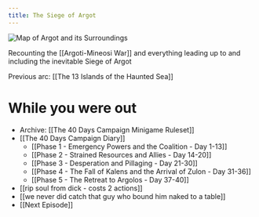 ```yaml
---
title: The Siege of Argot
---
```


![Map of Argot and its Surroundings](/assets/Map.png)


Recounting the [[Argoti-Mineosi War]] and everything leading up to and including the inevitable Siege of Argot

Previous arc: [[The 13 Islands of the Haunted Sea]]

# While you were out
- Archive: [[The 40 Days Campaign Minigame Ruleset]]
- [[The 40 Days Campaign Diary]]
   - [[Phase 1 - Emergency Powers and the Coalition - Day 1-13]]
   - [[Phase 2 - Strained Resources and Allies - Day 14-20]]
   - [[Phase 3 - Desperation and Pillaging - Day 21-30]]
   - [[Phase 4 - The Fall of Kalens and the Arrival of Zulon - Day 31-36]]
   - [[Phase 5 - The Retreat to Argolos - Day 37-40]]
- [[rip soul from dick - costs 2 actions]]
- [[we never did catch that guy who bound him naked to a table]]
- [[Next Episode]]